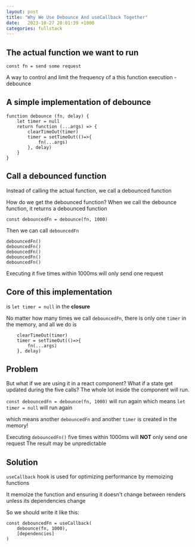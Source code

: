 ```yaml
---
layout: post
title: "Why We Use Debounce And useCallback Together"
date:   2023-10-27 20:01:39 +1000
categories: fullstack
---
```



## The actual function we want to run

```
const fn = send some request
```
A way to control and limit the frequency of a this function execution - debounce 


## A simple implementation of debounce

```
function debounce (fn, delay) {
    let timer = null
    return function (...args) => {
        clearTimeOut(timer)
        timer = setTimeOut(()=>{
            fn(...args)
        }, delay)
    }
}
```


## Call a debounced function

Instead of calling the actual function, we call a debounced function

How do we get the debounced function?
When we call the debounce function, it returns a debounced function

```
const debouncedFn = debounce(fn, 1000)
```
Then we can call `debouncedFn`

```
debouncedFn()
debouncedFn()
debouncedFn()
debouncedFn()
debouncedFn()
```

Executing it five times within 1000ms will only send one request


## Core of this implementation

is `let timer = null` in the **closure**

No matter how many times we call `debouncedFn`, there is only one `timer` in the memory,
and all we do is 
```
    clearTimeOut(timer)
    timer = setTimeOut(()=>{
        fn(...args)
    }, delay)
```


## Problem

But what if we are using it in a react component?
What if a state get updated during the five calls?
The whole lot inside the component will run.

`const debouncedFn = debounce(fn, 1000)` will run again
which means `let timer = null` will run again

which means another `debouncedFn` and another `timer` is created in the memory!

Executing `debouncedFn()` five times within 1000ms will **NOT** only send one request
The result may be unpredictable


## Solution

`useCallback` hook is used for optimizing performance by memoizing functions

It memoize the function and ensuring it doesn't change between renders unless its dependencies change

So we should write it like this:

```
const debouncedFn = useCallback(
    debounce(fn, 1000),
    [dependencies]
)
```

